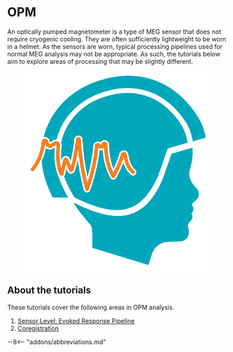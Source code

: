 # OPM 

An optically pumped magnetometer is a type of MEG sensor that does not require cryogenic cooling. They are often sufficiently lightweight to be worn in a helmet. As the sensors are worn, typical processing pipelines used for normal MEG analysis may not be appropriate. As such, the tutorials below aim to explore areas of processing that may be slightly different. 

<figure markdown>
  <div class="center">
    <img src="../../assets/figures/opm/Logo.png" style="width:120mm" />
  </div>
</figure>

## About the tutorials


These tutorials cover the following areas in OPM analysis.

1. [Sensor Level: Evoked Response Pipeline](evoked/index.md)
2. [Coregistration](coreg/index.md)


--8<-- "addons/abbreviations.md"
